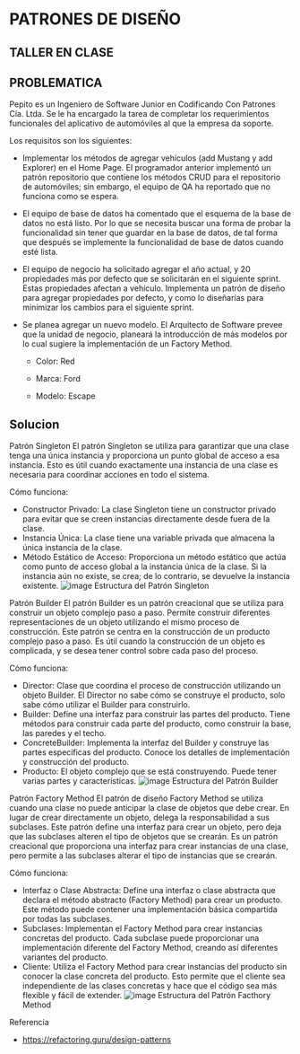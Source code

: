 # PATRONES DE DISEÑO
## TALLER EN CLASE
## PROBLEMATICA

Pepito es un Ingeniero de Software Junior en Codificando Con Patrones Cía. Ltda. Se le ha encargado la tarea de completar los requerimientos funcionales del aplicativo de automóviles al que la empresa da soporte. 

Los requisitos son los siguientes: 

- Implementar los métodos de agregar vehículos (add Mustang y add Explorer) en el Home Page. El programador anterior implementó un patrón repositorio que contiene los métodos CRUD para el repositorio de automóviles; sin embargo, el equipo de QA ha reportado que no funciona como se espera. 
 

- El equipo de base de datos ha comentado que el esquema de la base de datos no está listo. Por lo que se necesita buscar una forma de probar la funcionalidad sin tener que guardar en la base de datos, de tal forma que después se implemente la funcionalidad de base de datos cuando esté lista. 

- El equipo de negocio ha solicitado agregar el año actual, y 20 propiedades más por defecto que se solicitarán en el siguiente sprint. Estas propiedades afectan a vehículo. Implementa un patrón de diseño para agregar propiedades por defecto, y como lo diseñarías para minimizar los cambios para el siguiente sprint. 

- Se planea agregar un nuevo modelo. El Arquitecto de Software prevee que la unidad de negocio, planeará la introducción de más modelos por lo cual sugiere la implementación de un Factory Method. 

  - Color: Red 

  - Marca: Ford 

  - Modelo: Escape

 ## Solucion
 
Patrón Singleton
El patrón Singleton se utiliza para garantizar que una clase tenga una única instancia y proporciona un punto global de acceso a esa instancia. Esto es útil cuando exactamente una instancia de una clase es necesaria para coordinar acciones en todo el sistema.

Cómo funciona:
- Constructor Privado: La clase Singleton tiene un constructor privado para evitar que se creen instancias directamente desde fuera de la clase.
- Instancia Única: La clase tiene una variable privada que almacena la única instancia de la clase.
- Método Estático de Acceso: Proporciona un método estático que actúa como punto de acceso global a la instancia única de la clase. Si la instancia aún no existe, se crea; de lo contrario, se devuelve la instancia existente.
![image](https://github.com/whosnnck/DesignPatternsUDLA/assets/131733484/265b0351-eff4-4612-be47-f245c9b30f0d)
Estructura del Patrón Singleton


Patrón Builder
El patrón Builder es un patrón creacional que se utiliza para construir un objeto complejo paso a paso. Permite construir diferentes representaciones de un objeto utilizando el mismo proceso de construcción. Este patrón se centra en la construcción de un producto complejo paso a paso. Es útil cuando la construcción de un objeto es complicada, y se desea tener control sobre cada paso del proceso.


Cómo funciona:
- Director: Clase que coordina el proceso de construcción utilizando un objeto Builder. El Director no sabe cómo se construye el producto, solo sabe cómo utilizar el Builder para construirlo.
- Builder: Define una interfaz para construir las partes del producto. Tiene métodos para construir cada parte del producto, como construir la base, las paredes y el techo.
- ConcreteBuilder: Implementa la interfaz del Builder y construye las partes específicas del producto. Conoce los detalles de implementación y construcción del producto.
- Producto: El objeto complejo que se está construyendo. Puede tener varias partes y características.
![image](https://github.com/whosnnck/DesignPatternsUDLA/assets/131733484/c6351451-9399-4441-be0d-05398dba387e)
Estructura del Patrón Builder


Patrón Factory Method
El patrón de diseño Factory Method se utiliza cuando una clase no puede anticipar la clase de objetos que debe crear. En lugar de crear directamente un objeto, delega la responsabilidad a sus subclases. Este patrón define una interfaz para crear un objeto, pero deja que las subclases alteren el tipo de objetos que se crearán. Es un patrón creacional que proporciona una interfaz para crear instancias de una clase, pero permite a las subclases alterar el tipo de instancias que se crearán.


Cómo funciona:
- Interfaz o Clase Abstracta: Define una interfaz o clase abstracta que declara el método abstracto (Factory Method) para crear un producto. Este método puede contener una implementación básica compartida por todas las subclases.
- Subclases: Implementan el Factory Method para crear instancias concretas del producto. Cada subclase puede proporcionar una implementación diferente del Factory Method, creando así diferentes variantes del producto.
- Cliente: Utiliza el Factory Method para crear instancias del producto sin conocer la clase concreta del producto. Esto permite que el cliente sea independiente de las clases concretas y hace que el código sea más flexible y fácil de extender.
![image](https://github.com/whosnnck/DesignPatternsUDLA/assets/131733484/6d9f3e67-cdba-4606-b164-fe53ce449638)
Estructura del Patrón Facthory Method


Referencia
- https://refactoring.guru/design-patterns

